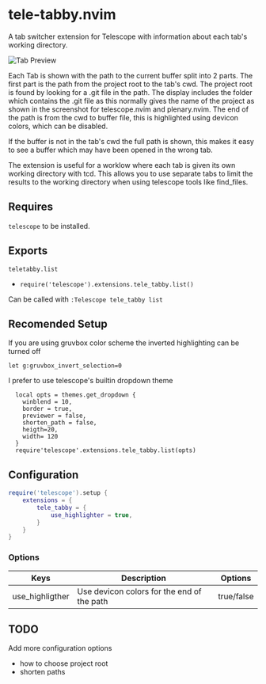 # tele-tabby.nvim

A tab switcher extension for Telescope with information about each tab's working directory.

![Tab Preview](https://www.digitalbakery.net/images/tele-tabby-preview.gif)

Each Tab is shown with the path to the current buffer split into 2 parts.
The first part is the path from the project root to the tab's cwd. The project root is found by looking for a .git file in the path.
The display includes the folder which contains the .git file as this normally gives the name of the project as shown in the screenshot for telescope.nvim and plenary.nvim.
The end of the path is from the cwd to buffer file, this is highlighted using devicon colors, which can be disabled.

If the buffer is not in the tab's cwd the full path is shown, this makes it easy to see a buffer which may have been opened in the wrong tab.

The extension is useful for a worklow where each tab is given its own working directory with tcd.
This allows you to use separate tabs to limit the results to the working directory when using telescope tools like find_files.

## Requires

`telescope` to be installed.


## Exports

`teletabby.list`
- `require('telescope').extensions.tele_tabby.list()`

Can be called with `:Telescope tele_tabby list`

## Recomended Setup

If you are using gruvbox color scheme the inverted highlighting can be turned off
```
let g:gruvbox_invert_selection=0
```

I prefer to use telescope's builtin dropdown theme
```
  local opts = themes.get_dropdown {
    winblend = 10,
    border = true,
    previewer = false,
    shorten_path = false,
    heigth=20,
    width= 120
  }
  require'telescope'.extensions.tele_tabby.list(opts)
```

## Configuration

```lua
require('telescope').setup {
    extensions = {
        tele_tabby = {
            use_highlighter = true,
        }
    }
}
```


### Options
| Keys            | Description                                | Options    |
| --------------- | ------------------------------------------ | ---------- |
| use_highligther | Use devicon colors for the end of the path | true/false |


## TODO

Add more configuration options
- how to choose project root
- shorten paths
